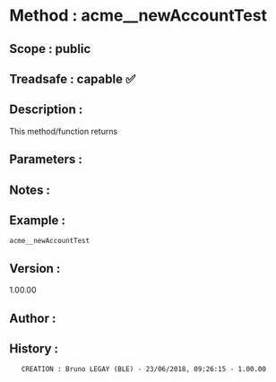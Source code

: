 ﻿# **Method :** acme__newAccountTest## **Scope :** public## **Treadsafe :** capable ✅ ## **Description :** This method/function returns## **Parameters :** ## **Notes :** ## **Example :** ```acme__newAccountTest```## **Version :** 1.00.00## **Author :** ## **History :**         CREATION : Bruno LEGAY (BLE) - 23/06/2018, 09:26:15 - 1.00.00